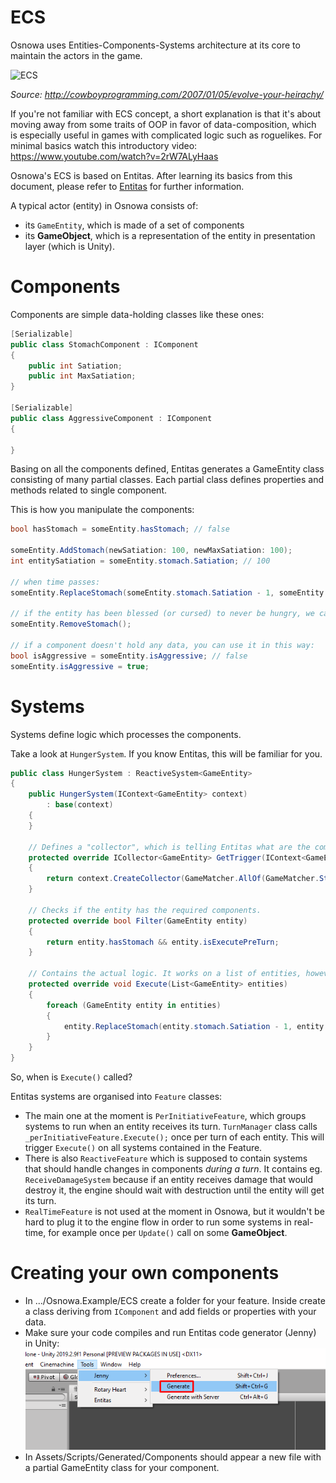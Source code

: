 # ECS

Osnowa uses Entities-Components-Systems architecture at its core to maintain the actors in the game.

![ECS](http://cowboyprogramming.com/images/eyh/Fig-2.gif)

_Source: http://cowboyprogramming.com/2007/01/05/evolve-your-heirachy/_

If you're not familiar with ECS concept, a short explanation is that it's about moving away from some traits of OOP in favor of data-composition, which is especially useful in games with complicated logic such as roguelikes. For minimal basics watch this introductory video: https://www.youtube.com/watch?v=2rW7ALyHaas

Osnowa's ECS is based on Entitas. After learning its basics from this document, please refer to [Entitas](https://github.com/sschmid/Entitas-CSharp) for further information.

A typical actor (entity) in Osnowa consists of:
- its `GameEntity`, which is made of a set of components
- its **GameObject**, which is a representation of the entity in presentation layer (which is Unity).

# Components

Components are simple data-holding classes like these ones:
``` csharp
[Serializable]
public class StomachComponent : IComponent
{
	public int Satiation;
	public int MaxSatiation;
}

[Serializable]
public class AggressiveComponent : IComponent
{

}
```

Basing on all the components defined, Entitas generates a GameEntity class consisting of many partial classes. Each partial class defines properties and methods related to single component.

This is how you manipulate the components:

``` csharp
bool hasStomach = someEntity.hasStomach; // false

someEntity.AddStomach(newSatiation: 100, newMaxSatiation: 100);
int entitySatiation = someEntity.stomach.Satiation; // 100

// when time passes:
someEntity.ReplaceStomach(someEntity.stomach.Satiation - 1, someEntity.stomach.Satiation);

// if the entity has been blessed (or cursed) to never be hungry, we can do this:
someEntity.RemoveStomach();

// if a component doesn't hold any data, you can use it in this way:
bool isAggressive = someEntity.isAggressive; // false
someEntity.isAggressive = true;
```

# Systems

Systems define logic which processes the components.

Take a look at `HungerSystem`. If you know Entitas, this will be familiar for you.

``` csharp
public class HungerSystem : ReactiveSystem<GameEntity>
{
    public HungerSystem(IContext<GameEntity> context) 
        : base(context)
    {
    }

    // Defines a "collector", which is telling Entitas what are the components that are required for an entity to execute this system. In this case an entity has to have stomach and it must have received its turn to act.
    protected override ICollector<GameEntity> GetTrigger(IContext<GameEntity> context)
    {
        return context.CreateCollector(GameMatcher.AllOf(GameMatcher.Stomach, GameMatcher.ExecutePreTurn));
    }

    // Checks if the entity has the required components.
    protected override bool Filter(GameEntity entity)
    {
        return entity.hasStomach && entity.isExecutePreTurn;
    }

    // Contains the actual logic. It works on a list of entities, however usually it will contain only one element. That's related to the fact that in turn-based games entities act simultanously.
    protected override void Execute(List<GameEntity> entities)
    {
        foreach (GameEntity entity in entities)
        {
            entity.ReplaceStomach(entity.stomach.Satiation - 1, entity.stomach.MaxSatiation);
        }
    }
}
```

So, when is `Execute()` called?

Entitas systems are organised into `Feature` classes:
* The main one at the moment is `PerInitiativeFeature`, which groups systems to run when an entity receives its turn. `TurnManager` class calls `_perInitiativeFeature.Execute();` once per turn of each entity. This will trigger `Execute()` on all systems contained in the Feature.
* There is also `ReactiveFeature` which is supposed to contain systems that should handle changes in components _during a turn_. It contains eg. `ReceiveDamageSystem` because if an entity receives damage that would destroy it, the engine should wait with destruction until the entity will get its turn.
* `RealTimeFeature` is not used at the moment in Osnowa, but it wouldn't be hard to plug it to the engine flow in order to run some systems in real-time, for example once per `Update()` call on some **GameObject**.

# Creating your own components

* In .../Osnowa.Example/ECS create a folder for your feature. Inside create a class deriving from `IComponent` and add fields or properties with your data.
* Make sure your code compiles and run Entitas code generator (Jenny) in Unity:  
![generate component](ECS/GenerateComponent.png)  
* In Assets/Scripts/Generated/Components should appear a new file with a partial GameEntity class for your component.

